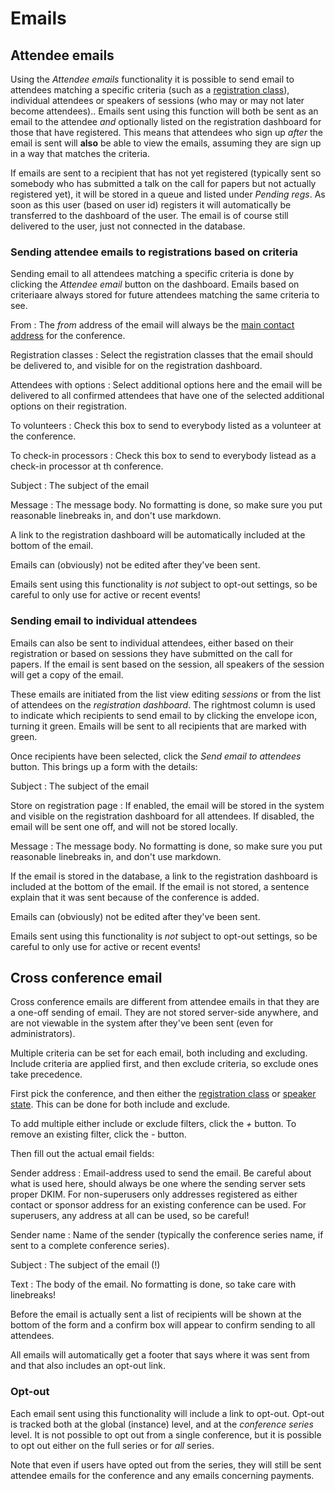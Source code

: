 # Emails

## Attendee emails

Using the *Attendee emails* functionality it is possible to send email
to attendees matching a specific criteria (such as a
[registration class](registrations#typesandclasses)), individual
attendees or speakers of sessions (who may or may not later become
attendees).. Emails sent using this function will both be sent as an
email to the attendee *and* optionally listed on the registration
dashboard for those that have registered. This means that attendees
who sign up *after* the email is sent will **also** be able to view
the emails, assuming they are sign up in a way that matches the criteria.

If emails are sent to a recipient that has not yet registered
(typically sent so somebody who has submitted a talk on the call for
papers but not actually registered yet), it will be stored in a queue
and listed under *Pending regs*. As soon as this user (based on user
id) registers it will automatically be transferred to the dashboard of
the user. The email is of course still delivered to the user, just not
connected in the database.

### Sending attendee emails to registrations based on criteria

Sending email to all attendees matching a specific criteria is
done by clicking the *Attendee email* button on the dashboard. Emails
based on criteriaare always stored for future attendees matching the
same criteria to see.

From
:  The *from* address of the email will always be the
[main contact address](super_conference) for the conference.

Registration classes
:  Select the registration classes that the email should be delivered to,
and visible for on the registration dashboard.

Attendees with options
:  Select additional options here and the email will be delivered to all confirmed
   attendees that have one of the selected additional options on their registration.

To volunteers
:  Check this box to send to everybody listed as a volunteer at the conference.

To check-in processors
:  Check this box to send to everybody listead as a check-in processor at th conference.

Subject
:  The subject of the email

Message
:  The message body. No formatting is done, so make sure you put
reasonable linebreaks in, and don't use markdown.

A link to the registration dashboard will be automatically included at
the bottom of the email.

Emails can (obviously) not be edited after they've been sent.

Emails sent using this functionality is *not* subject to opt-out
settings, so be careful to only use for active or recent events!

### Sending email to individual attendees

Emails can also be sent to individual attendees, either based on their
registration or based on sessions they have submitted on the call for
papers. If the email is sent based on the session, all speakers of the
session will get a copy of the email.

These emails are initiated from the list view editing *sessions* or
from the list of attendees on the *registration dashboard*. The
rightmost column is used to indicate which recipients to send email to
by clicking the envelope icon, turning it green. Emails will be sent
to all recipients that are marked with green.

Once recipients have been selected, click the *Send email to <n>
attendees* button. This brings up a form with the details:

Subject
:  The subject of the email

Store on registration page
:  If enabled, the email will be stored in the system and visible on
the registration dashboard for all attendees. If disabled, the
email will be sent one off, and will not be stored locally.

Message
:  The message body. No formatting is done, so make sure you put
reasonable linebreaks in, and don't use markdown.

If the email is stored in the database, a link to the registration
dashboard is included at the bottom of the email. If the email is not
stored, a sentence explain that it was sent because of the conference
is added.

Emails can (obviously) not be edited after they've been sent.

Emails sent using this functionality is *not* subject to opt-out
settings, so be careful to only use for active or recent events!

## Cross conference email <a name="crossconference"></a>

Cross conference emails are different from attendee emails in that
they are a one-off sending of email. They are not stored server-side
anywhere, and are not viewable in the system after they've been sent
(even for administrators).

Multiple criteria can be set for each email, both including and
excluding. Include criteria are applied first, and then exclude
criteria, so exclude ones take precedence.

First pick the conference, and then either the
[registration class](registrations#typesandclasses) or
[speaker state](callforpaper#states). This can be done for both
include and exclude.

To add multiple either include or exclude filters, click the *+*
button. To remove an existing filter, click the *-* button.

Then fill out the actual email fields:

Sender address
:  Email-address used to send the email. Be careful about what is used
here, should always be one where the sending server sets proper
DKIM. For non-superusers only addresses registered as either contact
or sponsor address for an existing conference can be used. For
superusers, any address at all can be used, so be careful!

Sender name
:  Name of the sender (typically the conference series name, if sent
to a complete conference series).

Subject
:  The subject of the email (!)

Text
:  The body of the email. No formatting is done, so take care with
linebreaks!

Before the email is actually sent a list of recipients will be shown
at the bottom of the form and a confirm box will appear to confirm
sending to all attendees.

All emails will automatically get a footer that says where it was sent
from and that also includes an opt-out link.


### Opt-out <a name="optout"></a>

Each email sent using this functionality will include a link to
opt-out. Opt-out is tracked both at the global (instance) level, and
at the *conference series* level. It is not possible to opt out from a
single conference, but it is possible to opt out either on the full
series or for *all* series.

Note that even if users have opted out from the series, they will
still be sent attendee emails for the conference and any emails
concerning payments.
